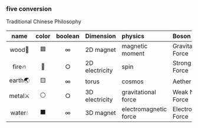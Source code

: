 ### five conversion
Traditional Chinese Philosophy  

| name | color | boolean |Dimension |physics | Boson | fermion |
|:---:|:---:|:---:|:---|:---|:---|:---|
| wood🌳|🟩|∞ |2D magnet| magnetic moment |Gravitational Force| proton |
| fire🔥|🔴|○ |2D electricity| spin|Strong Nuclear Force|electron|
|earth🌏|🟨|∞ |torus | cosmos |Aether Force |atom |
|metal⚔️|⚪|○|3D electricity|gravitational force |Weak Nuclear Force| neutron |
|water💧|⬛|∞ |3D magnet|electromagnetic force|Electromagnetic Force| neutrino |
